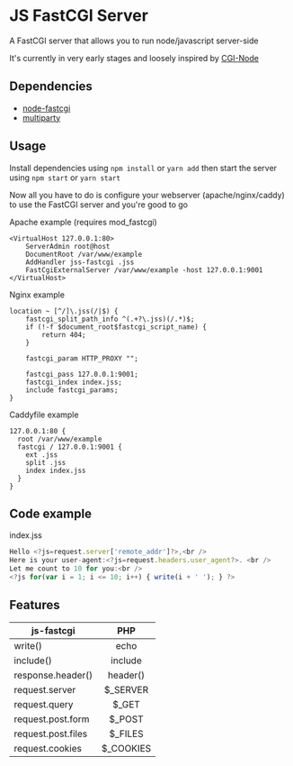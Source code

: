 # JS FastCGI Server
A FastCGI server that allows you to run node/javascript server-side

It's currently in very early stages and loosely inspired by [CGI-Node](https://github.com/UeiRicho/cgi-node)

## Dependencies
* [node-fastcgi](https://github.com/fbbdev/node-fastcgi)
* [multiparty](https://github.com/pillarjs/multiparty)

## Usage
Install dependencies using `npm install` or `yarn add` then start the server using `npm start` or `yarn start`

Now all you have to do is configure your webserver (apache/nginx/caddy) to use the FastCGI server and you're good to go

Apache example (requires mod_fastcgi)
```
<VirtualHost 127.0.0.1:80>
    ServerAdmin root@host
    DocumentRoot /var/www/example
    AddHandler jss-fastcgi .jss
    FastCgiExternalServer /var/www/example -host 127.0.0.1:9001
</VirtualHost>
```

Nginx example
```
location ~ [^/]\.jss(/|$) {
    fastcgi_split_path_info ^(.+?\.jss)(/.*)$;
    if (!-f $document_root$fastcgi_script_name) {
        return 404;
    }

    fastcgi_param HTTP_PROXY "";

    fastcgi_pass 127.0.0.1:9001;
    fastcgi_index index.jss;
    include fastcgi_params;
}
```

Caddyfile example
```
127.0.0.1:80 {
  root /var/www/example
  fastcgi / 127.0.0.1:9001 {
    ext .jss
    split .jss
    index index.jss
  }
}
```

## Code example
index.jss
```js
Hello <?js=request.server['remote_addr']?>,<br />
Here is your user-agent:<?js=request.headers.user_agent?>. <br />
Let me count to 10 for you:<br />
<?js for(var i = 1; i <= 10; i++) { write(i + ' '); } ?>
```

## Features
| js-fastcgi        | PHP           |
| ------------- |:-------------:|
|  write()      | echo |
| include()     | include      |
| response.header() | header()      |
| request.server | $_SERVER |
| request.query | $_GET |
| request.post.form | $_POST |
| request.post.files | $_FILES |
| request.cookies | $_COOKIES |